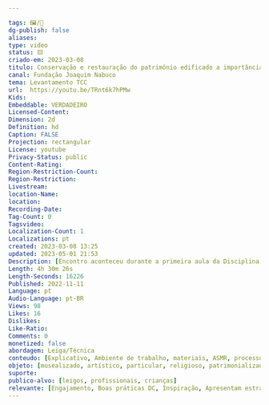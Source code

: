 ```yaml
---

tags: 🖼️/🎥️
dg-publish: false
aliases: 
type: video
status: 🟨️ 
criado-em: 2023-03-08
titulo: Conservação e restauração do patrimônio edificado a importância da fundamentação teórica
canal: Fundação Joaquim Nabuco
tema: Levantamento TCC
url:  https://youtu.be/TRnt6k7hPMw
Kids: 
Embeddable: VERDADEIRO
Licensed-Content: 
Dimension: 2d
Definition: hd
Caption: FALSE
Projection: rectangular
License: youtube
Privacy-Status: public
Content-Rating: 
Region-Restriction-Count: 
Region-Restriction: 
Livestream: 
location-Name: 
location: 
Recording-Date: 
Tag-Count: 0
Tagsvideo: 
Localization-Count: 1
Localizations: pt
created: 2023-03-08 13:25
updated: 2023-05-01 21:53
Description: [Encontro aconteceu durante a primeira aula da Disciplina Teoria e História da Conservação e do Restauro, com a professora Natália Vieira, do Curso de Especialização em Conservação e Restauração do Patrimônio Cultural Edificado, tivemos uma importante palestra da Arquiteta e Urbanista Beatriz Mugayar Kuhl, nome muito ativo e conhecido no meio da preservação do Patrimônio Cultural no Brasil. A palestra intitulada Conservação e restauração do patrimônio edificado a importância da fundamentação teórica ocorreu no dia 17/10/2022 às 18:30h.]
Length: 4h 30m 26s
Length-Seconds: 16226
Published: 2022-11-11
Language: pt
Audio-Language: pt-BR
Views: 98
Likes: 16
Dislikes: 
Like-Ratio: 
Comments: 0
monetized: false
abordagem: Leiga/Técnica
conteudo: [Explicativo, Ambiente de trabalho, materiais, ASMR, processos]
objeto: [musealizado, artístico, particular, religioso, patrimonializado, histórico]
suporte:
publico-alvo: [leigos, profissionais, crianças]
relevante: [Engajamento, Boas práticas DC, Inspiração, Apresentam estratégias de DC, Inovações, cibercultura]
---
```

